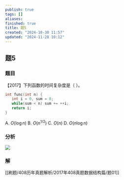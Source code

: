```yaml
---
publish: true
tags: []
aliases: 
finished: true
title: 题5
created: "2024-10-30 11:57"
updated: "2024-11-28 10:12"
---
```

## 题5
### 题目
【2017】下列函数的时间复杂度是（ ）。
```cpp
int func(int n) { 
   int i = 0, sum = 0;
   while(sum < n) sum += ++i;
   return i;
}
```
A. $O(\log n)$
B. $O(n^{1/2})$
C. $O(n)$
D. $O(n\log n)$
### 分析
![](https://img.hwenyi.live/202411281821498.webp)
### 解
[[刷题/408历年真题解析/2017年408真题数据结构篇/题01]]